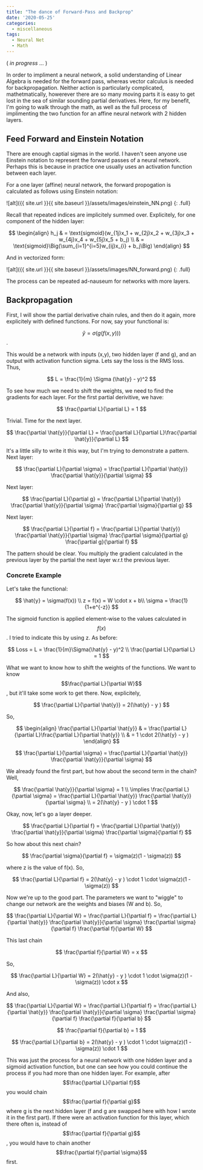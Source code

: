 ```yaml
---
title: "The dance of Forward-Pass and Backprop"
date: '2020-05-25'
categories:
  - miscellaneous
tags:
  - Neural Net
  - Math
---
```


( *in progress* ... )

In order to impliment a neural network, a solid understanding of Linear Algebra is needed for the forward pass, whereas vector calculus is needed for backpropagation. Neither action is particularly complicated, mathetmatically, howerever there are so many moving parts it is easy to get lost in the sea of similar sounding partial derivatives. Here, for my benefit, I'm going to walk through the math, as well as the full process of implimenting the two function for an affine neural network with 2 hidden layers.

## Feed Forward and Einstein Notation

There are enough captial sigmas in the world. I haven't seen anyone use Einstein notation to represent the forward passes of a neural network. Perhaps this is because in practice one usually uses an activation function between each layer.

For a one layer (affine) neural network, the forward propogation is calculated as follows using Einstein notation:

![alt]({{ site.url }}{{ site.baseurl }}/assets/images/einstein_NN.png)
{: .full}

Recall that repeated indices are implicitely summed over. Explicitely, for one component of the hidden layer:

$$
\begin{align}
h_j & = \text{sigmoid}(w_{1j}x_1 + w_{2j}x_2 + w_{3j}x_3 + w_{4j}x_4 + w_{5j}x_5 + b_j) \\
& = \text{sigmoid}\Big(\sum_{i=1}^{i=5}w_{ij}x_{i} + b_j\Big)
\end{align}
$$

And in vectorized form:

![alt]({{ site.url }}{{ site.baseurl }}/assets/images/NN_forward.png)
{: .full}

The process can be repeated ad-nauseum for networks with more layers.

## Backpropagation

First, I will show the partial derivative chain rules, and then do it again, more explicitely with defined functions. For now, say your functional is:

$$
\hat{y} = \sigma(g(f(x,y)))
$$.

This would be a network with inputs (x,y), two hidden layer (f and g), and an output with activation function sigma. Lets say the loss is the RMS loss. Thus,

$$
L = \frac{1}{m} \Sigma (\hat{y} - y)^2
$$

To see how much we need to shift the weights, we need to find the gradients for each layer. For the first partial derivitive, we have:

$$
\frac{\partial L}{\partial L} = 1
$$

Trivial. Time for the next layer.

$$
\frac{\partial \hat{y}}{\partial L} = \frac{\partial L}{\partial L}\frac{\partial \hat{y}}{\partial L}
$$

It's a little silly to write it this way, but I'm trying to demonstrate a pattern. Next layer:

$$
\frac{\partial L}{\partial \sigma} = \frac{\partial L}{\partial \hat{y}} \frac{\partial \hat{y}}{\partial \sigma}
$$

Next layer:

$$
\frac{\partial L}{\partial g} = \frac{\partial L}{\partial \hat{y}} \frac{\partial \hat{y}}{\partial \sigma} \frac{\partial \sigma}{\partial g}
$$

Next layer:

$$
\frac{\partial L}{\partial f} = \frac{\partial L}{\partial \hat{y}} \frac{\partial \hat{y}}{\partial \sigma} \frac{\partial \sigma}{\partial g} \frac{\partial g}{\partial f}
$$

The pattern should be clear. You multiply the gradient calculated in the previous layer by the partial the next layer w.r.t the previous layer.

### Concrete Example

Let's take the functional:

$$
\hat{y} = \sigma(f(x)) \\
z = f(x) = W \cdot x + b\\
\sigma = \frac{1}{1+e^{-z}}
$$

The sigmoid function is applied element-wise to the values calculated in $$f(x)$$. I tried to indicate this by using z. As before:

$$
Loss = L = \frac{1}{m}\Sigma(\hat{y} - y)^2 \\
\frac{\partial L}{\partial L} = 1
$$

What we want to know how to shift the weights of the functions. We want to know $$\frac{\partial L}{\partial W}$$, but it'll take some work to get there. Now, explicitely,

$$
\frac{\partial L}{\partial \hat{y}} = 2(\hat{y} - y )
$$

So,

$$
\begin{align}
\frac{\partial L}{\partial \hat{y}} & = \frac{\partial L}{\partial L}\frac{\partial L}{\partial \hat{y}} \\
& = 1 \cdot 2(\hat{y} - y )
\end{align}
$$

$$
\frac{\partial L}{\partial \sigma} = \frac{\partial L}{\partial \hat{y}} \frac{\partial \hat{y}}{\partial \sigma}
$$

We already found the first part, but how about the second term in the chain? Well,

$$
\frac{\partial \hat{y}}{\partial \sigma} = 1 \\
\implies \frac{\partial L}{\partial \sigma} =  \frac{\partial L}{\partial \hat{y}} \frac{\partial \hat{y}}{\partial \sigma} \\
= 2(\hat{y} - y ) \cdot 1
$$

Okay, now, let's go a layer deeper.

$$
\frac{\partial L}{\partial f} = \frac{\partial L}{\partial \hat{y}} \frac{\partial \hat{y}}{\partial \sigma} \frac{\partial \sigma}{\partial f}
$$

So how about this next chain?

$$
\frac{\partial \sigma}{\partial f} = \sigma(z)(1 - \sigma(z))
$$

where z is the value of f(x). So,

$$
\frac{\partial L}{\partial f} = 2(\hat{y} - y ) \cdot 1 \cdot  \sigma(z)(1 - \sigma(z))
$$

Now we're up to the good part. The parameters we want to "wiggle" to change our network are the weights and biases (W and b). So,

$$
\frac{\partial L}{\partial W} = \frac{\partial L}{\partial f} = \frac{\partial L}{\partial \hat{y}} \frac{\partial \hat{y}}{\partial \sigma} \frac{\partial \sigma}{\partial f} \frac{\partial f}{\partial W}
$$

This last chain

$$
\frac{\partial f}{\partial W} = x
$$

So,

$$
\frac{\partial L}{\partial W} = 2(\hat{y} - y ) \cdot 1 \cdot  \sigma(z)(1 - \sigma(z)) \cdot x
$$

And also,

$$
\frac{\partial L}{\partial W} = \frac{\partial L}{\partial f} = \frac{\partial L}{\partial \hat{y}} \frac{\partial \hat{y}}{\partial \sigma} \frac{\partial \sigma}{\partial f} \frac{\partial f}{\partial b}
$$

$$
\frac{\partial f}{\partial b} = 1
$$

$$
\frac{\partial L}{\partial b} = 2(\hat{y} - y ) \cdot 1 \cdot  \sigma(z)(1 - \sigma(z)) \cdot 1
$$

This was just the process for a neural network with one hidden layer and a sigmoid activation function, but one can see how you could continue the process if you had more than one hidden layer. For example, after $$\frac{\partial L}{\partial f}$$ you would chain $$\frac{\partial f}{\partial g}$$ where g is the next hidden layer (f and g are swapped here with how I wrote it in the first part). If there were an activation function for this layer, which there often is, instead of $$\frac{\partial f}{\partial g}$$, you would have to chain another $$\frac{\partial f}{\partial \sigma}$$ first.
